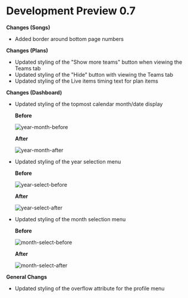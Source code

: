 # Development Preview 0.7

**Changes (Songs)**
  -  Added border around bottom page numbers 

**Changes (Plans)**
  - Updated styling of the "Show more teams" button when viewing the Teams tab
  - Updated styling of the "Hide" button with viewing the Teams tab
  - Updated styling of the Live items timing text for plan items

**Changes (Dashboard)**
- Updated styling of the topmost calendar month/date display

  **Before**

  ![year-month-before](https://github.com/jacobmrtn/pco-dark-mode-updates/assets/135056345/09a1af89-f200-4036-b647-2e58f46065aa)

  **After**

  ![year-month-after](https://github.com/jacobmrtn/pco-dark-mode-updates/assets/135056345/7e84d195-0acd-429a-a877-0021794fbe78)

  
- Updated styling of the year selection menu

  **Before**

  ![year-select-before](https://github.com/jacobmrtn/pco-dark-mode-updates/assets/135056345/c9f5a566-5950-4661-ad22-612a80d2a6b7)

  **After**

  ![year-select-after](https://github.com/jacobmrtn/pco-dark-mode-updates/assets/135056345/cc984d51-b80d-4930-b002-041c39e6a49b)

- Updated styling of the month selection menu

  **Before**

  ![month-select-before](https://github.com/jacobmrtn/pco-dark-mode-updates/assets/135056345/6f85964a-06ae-4ca0-9d3c-45e1e4a1175b)

   **After**

  ![month-select-after](https://github.com/jacobmrtn/pco-dark-mode-updates/assets/135056345/8e5b9bd8-d2d1-44bd-bfdb-a96e0059e688)




**General Changs**
  - Updated styling of the overflow attribute for the profile menu
